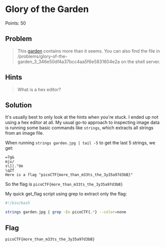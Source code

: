 # Glory of the Garden

Points: 50

## Problem
> This [garden](garden.jpg) contains more than it seems. You can also find the file in /problems/glory-of-the-garden_3_346e50df4a37bcc4aa5f6e5831604e2a on the shell server.

## Hints
> What is a hex editor?

## Solution

It's usually best to only look at the hints when you're stuck. I ended up not using a hex editor at all. My usual go-to approach to inspecting image data is running some basic commands like `strings`, which extracts all strings from an image file.

When running `strings garden.jpg | tail -5` to get the last 5 strings, we get:

```
=7g&
mjx/
s\]|."Ue
\qZf
Here is a flag "picoCTF{more_than_m33ts_the_3y35a97d3bB}"
```

So the flag is `picoCTF{more_than_m33ts_the_3y35a97d3bB}`


My quick get_flag script using grep to extract only the flag:

```bash
#!/bin/bash

strings garden.jpg | grep -Eo picoCTF{.*} --color=none
```

## Flag

`picoCTF{more_than_m33ts_the_3y35a97d3bB}`